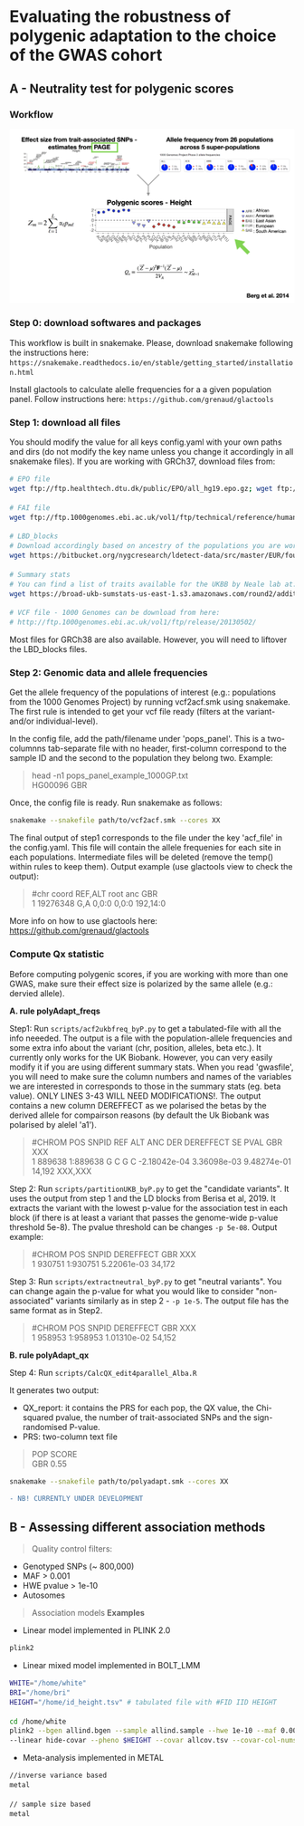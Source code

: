 # Evaluating the robustness of polygenic adaptation to the choice of the GWAS cohort


## A - Neutrality test for polygenic scores 
### Workflow 
[![INSERT YOUR GRAPHIC HERE](workflow.example.png)]()

### Step 0: download softwares and packages 
This workflow is built in snakemake. Please, download snakemake following the instructions here:
``` https://snakemake.readthedocs.io/en/stable/getting_started/installation.html ```

Install glactools to calculate alelle frequencies for a a given population panel. Follow instructions here:
``` https://github.com/grenaud/glactools ``` 

### Step 1: download all files 
You should modify the value for all keys config.yaml with your own paths and dirs (do not modify the key name unless you change it accordingly in all snakemake files). If you are working with GRCh37, download files from:
 
```bash 
# EPO file
wget ftp://ftp.healthtech.dtu.dk/public/EPO/all_hg19.epo.gz; wget ftp://ftp.healthtech.dtu.dk/public/EPO/all_hg19.epo.gz.tbi

# FAI file
wget ftp://ftp.1000genomes.ebi.ac.uk/vol1/ftp/technical/reference/human_g1k_v37.fasta.fai

# LBD_blocks
# Download accordingly based on ancestry of the populations you are working with, e.g. EUR
wget https://bitbucket.org/nygcresearch/ldetect-data/src/master/EUR/fourier_ls-all.bed

# Summary stats
# You can find a list of traits available for the UKBB by Neale lab at: https://docs.google.com/spreadsheets/d/1kvPoupSzsSFBNSztMzl04xMoSC3Kcx3CrjVf4yBmESU/edit#gid=178908679. For instance, for height: 
wget https://broad-ukb-sumstats-us-east-1.s3.amazonaws.com/round2/additive-tsvs/50_irnt.gwas.imputed_v3.both_sexes.tsv.bgz -O 50_irnt.gwas.imputed_v3.both_sexes.tsv.bgz

# VCF file - 1000 Genomes can be download from here: 
# http://ftp.1000genomes.ebi.ac.uk/vol1/ftp/release/20130502/ 
```
Most files for GRCh38 are also available. However, you will need to liftover the LBD_blocks files. 

### Step 2: Genomic data and allele frequencies 
Get the allele frequency of the populations of interest (e.g.: populations from the 1000 Genomes Project) by running vcf2acf.smk using snakemake. The first rule is intended to get your vcf file ready (filters at the variant- and/or individual-level).

In the config file, add the path/filename under 'pops_panel'. This is a two-columnns tab-separate file with no header, first-column correspond to the sample ID and the second to the population they belong two. Example:
> head -n1 pops_panel_example_1000GP.txt <br>
> HG00096	GBR 

Once, the config file is ready. Run snakemake as follows:
```bash 
snakemake --snakefile path/to/vcf2acf.smk --cores XX
```

The final output of step1 corresponds to the file under the key 'acf_file' in the config.yaml. This file will contain the allele frequenies for each site in each populations. Intermediate files will be deleted (remove the temp() within rules to keep them). Output example (use glactools view to check the output):

> #chr    coord   REF,ALT root    anc     GBR <br>
> 1      19276348        G,A     0,0:0   0,0:0   192,14:0

More info on how to use glactools here: https://github.com/grenaud/glactools

### Compute Qx statistic

Before computing polygenic scores, if you are working with more than one GWAS, make sure their effect size is polarized by the same allele (e.g.: dervied allele). 

**A. rule polyAdapt_freqs**

Step1: Run `scripts/acf2ukbfreq_byP.py` to get a tabulated-file with all the info neeeded. The output is a file with the population-allele frequencies and some extra info about the variant (chr, position, alleles, beta etc.). It currently only works for the UK Biobank. However, you can very easily modify it if you are using different summary stats. When you read 'gwasfile', you will need to make sure the column numbers and names of the variables we are interested in corresponds to those in the summary stats (eg. beta value). ONLY LINES 3-43 WILL NEED MODIFICATIONS!. The output contains a new column DEREFFECT as we polarised the betas by the derived allele for compairson reasons (by default the Uk Biobank was polarised by alelel 'a1'). 

>#CHROM  POS     SNPID   REF     ALT     ANC     DER     DEREFFECT       SE      PVAL GBR XXX <br>
>1       889638  1:889638        G       C       G       C       -2.18042e-04    3.36098e-03     9.48274e-01     14,192 XXX,XXX

Step 2: Run `scripts/partitionUKB_byP.py` to get the "candidate variants". It uses the output from step 1 and the LD blocks from Berisa et al, 2019. It extracts the variant with the lowest p-value for the association test in each block (if there is at least a variant that passes the genome-wide p-value threshold 5e-8). The pvalue threshold can be changes `-p 5e-08`. Output example:
>#CHROM  POS     SNPID   DEREFFECT GBR XXX <br>
>1       930751  1:930751        5.22061e-03 34,172 <br>

Step 3: Run `scripts/extractneutral_byP.py` to get "neutral variants". You can change again the p-value for what you would like to consider "non-associated" variants similarly as in step 2 - `-p 1e-5`. The output file has the same format as in Step2. 
>#CHROM  POS     SNPID   DEREFFECT GBR XXX <br>
>1       958953  1:958953        1.01310e-02 54,152 <br>

**B. rule polyAdapt_qx**

Step 4: Run `scripts/CalcQX_edit4parallel_Alba.R`

It generates two output:
- QX_report: it contains the PRS for each pop, the QX value, the Chi-squared pvalue, the number of trait-associated SNPs and the sign-randomised P-value.
- PRS: two-column text file
>POP  SCORE <br>
GBR 0.55

```bash 
snakemake --snakefile path/to/polyadapt.smk --cores XX
```


```diff
- NB! CURRENTLY UNDER DEVELOPMENT 
```
## B - Assessing different association methods
> Quality control filters: 

- Genotyped SNPs (~ 800,000)
- MAF > 0.001
- HWE pvalue > 1e-10
- Autosomes

> Association models
**Examples**
- Linear model implemented in PLINK 2.0
```bash 
plink2
```
- Linear mixed model implemented in BOLT_LMM
```bash 
WHITE="/home/white"
BRI="/home/bri"
HEIGHT="/home/id_height.tsv" # tabulated file with #FID	IID	HEIGHT

cd /home/white
plink2 --bgen allind.bgen --sample allind.sample --hwe 1e-10 --maf 0.001 --keep-fam filtered_ind.list.txt 
--linear hide-covar --pheno $HEIGHT --covar allcov.tsv --covar-col-nums 3-4,8-27 --variance-standardize --out $WHITE
```
- Meta-analysis implemented in METAL
```bash 
//inverse variance based
metal

// sample size based
metal
```


